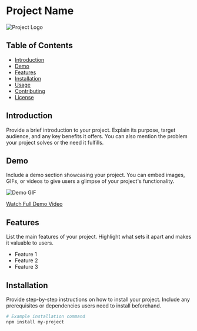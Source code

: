 # Project Name

![Project Logo](logo.png)

## Table of Contents

- [Introduction](#introduction)
- [Demo](#demo)
- [Features](#features)
- [Installation](#installation)
- [Usage](#usage)
- [Contributing](#contributing)
- [License](#license)

## Introduction

Provide a brief introduction to your project. Explain its purpose, target audience, and any key benefits it offers. You can also mention the problem your project solves or the need it fulfills.

## Demo

Include a demo section showcasing your project. You can embed images, GIFs, or videos to give users a glimpse of your project's functionality.

![Demo GIF](demo/demo.gif)

[Watch Full Demo Video](https://example.com/demo)

## Features

List the main features of your project. Highlight what sets it apart and makes it valuable to users.

- Feature 1
- Feature 2
- Feature 3

## Installation

Provide step-by-step instructions on how to install your project. Include any prerequisites or dependencies users need to install beforehand.

```bash
# Example installation command
npm install my-project
